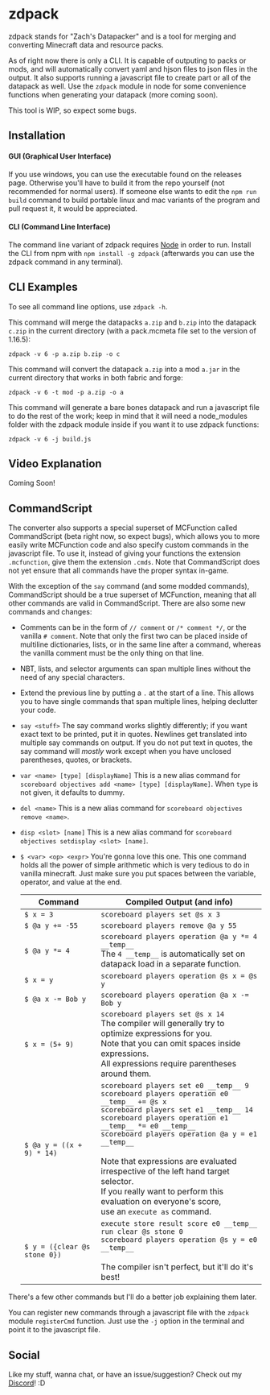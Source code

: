 # zdpack

zdpack stands for "Zach's Datapacker" and is a tool for merging and converting Minecraft data and resource packs.

As of right now there is only a CLI. It is capable of outputing to packs or mods, and will automatically convert yaml and hjson files to json files in the output. It also supports running a javascript file to create part or all of the datapack as well. Use the `zdpack` module in node for some convenience functions when generating your datapack (more coming soon).

This tool is WIP, so expect some bugs.

## Installation

#### GUI (Graphical User Interface)
If you use windows, you can use the executable found on the releases page. Otherwise you'll have to build it from the repo yourself (not recommended for normal users). If someone else wants to edit the `npm run build` command to build portable linux and mac variants of the program and pull request it, it would be appreciated.
#### CLI (Command Line Interface)
The command line variant of zdpack requires [Node](https://nodejs.org/en/) in order to run. Install the CLI from npm with `npm install -g zdpack` (afterwards you can use the zdpack command in any terminal).

## CLI Examples

To see all command line options, use `zdpack -h`.

This command will merge the datapacks `a.zip` and `b.zip` into the datapack `c.zip` in the current directory (with a pack.mcmeta file set to the version of 1.16.5):

`zdpack -v 6 -p a.zip b.zip -o c`

This command will convert the datapack `a.zip` into a mod `a.jar` in the current directory that works in both fabric and forge:

`zdpack -v 6 -t mod -p a.zip -o a`

This command will generate a bare bones datapack and run a javascript file to do the rest of the work; keep in mind that it will need a node_modules folder with the zdpack module inside if you want it to use zdpack functions:

`zdpack -v 6 -j build.js`

## Video Explanation

Coming Soon!

## CommandScript

The converter also supports a special superset of MCFunction called CommandScript (beta right now, so expect bugs), which allows you to more easily write MCFunction code and also specify custom commands in the javascript file. To use it, instead of giving your functions the extension `.mcfunction`, give them the extension `.cmds`. Note that CommandScript does not yet ensure that all commands have the proper syntax in-game.

With the exception of the `say` command (and some modded commands), CommandScript should be a true superset of MCFunction, meaning that all other commands are valid in CommandScript. There are also some new commands and changes:

- Comments can be in the form of `// comment` or `/* comment */`, or the vanilla `# comment`. Note that only the first two can be placed inside of multiline dictionaries, lists, or in the same line after a command, whereas the vanilla comment must be the only thing on that line.

- NBT, lists, and selector arguments can span multiple lines without the need of any special characters.

- Extend the previous line by putting a `.` at the start of a line. This allows you to have single commands that span multiple lines, helping declutter your code.

- `say <stuff>`
  The say command works slightly differently; if you want exact text to be printed, put it in quotes. Newlines get translated into multiple say commands on output. If you do not put text in quotes, the say command will _mostly_ work except when you have unclosed parentheses, quotes, or brackets.

- `var <name> [type] [displayName]`
  This is a new alias command for `scoreboard objectives add <name> [type] [displayName]`. When `type` is not given, it defaults to dummy.

- `del <name>`
  This is a new alias command for `scoreboard objectives remove <name>`.
  
- `disp <slot> [name]`
  This is a new alias command for `scoreboard objectives setdisplay <slot> [name]`.

- `$ <var> <op> <expr>`
  You're gonna love this one. This one command holds all the power of simple arithmetic which is very tedious to do in vanilla minecraft. Just make sure you put spaces between the variable, operator, and value at the end.

  | Command                      | Compiled Output (and info)                                   |
  | ---------------------------- | ------------------------------------------------------------ |
  | `$ x = 3`                    | `scoreboard players set @s x 3`                              |
  | `$ @a y += -55`              | `scoreboard players remove @a y 55`                          |
  | `$ @a y *= 4`                | `scoreboard players operation @a y *= 4 __temp__`<br />The `4 __temp__` is automatically set on datapack load in a separate function. |
  | `$ x = y`                    | `scoreboard players operation @s x = @s y`                   |
  | `$ @a x -= Bob y`            | `scoreboard players operation @a x -= Bob y`                 |
  | `$ x = (5+ 9)`               | `scoreboard players set @s x 14`<br />The compiler will generally try to optimize expressions for you.<br />Note that you can omit spaces inside expressions.<br />All expressions require parentheses around them. |
  | `$ @a y = ((x + 9) * 14)`    | `scoreboard players set e0 __temp__ 9`<br/>`scoreboard players operation e0 __temp__ += @s x`<br/>`scoreboard players set e1 __temp__ 14`<br/>`scoreboard players operation e1 __temp__ *= e0 __temp__`<br/>`scoreboard players operation @a y = e1 __temp__`<br /><br />Note that expressions are evaluated irrespective of the left hand target selector.<br />If you really want to perform this evaluation on everyone's score,<br />use an `execute as` command. |
  | `$ y = ({clear @s stone 0})` | `execute store result score e0 __temp__ run clear @s stone 0`<br/>`scoreboard players operation @s y = e0 __temp__`<br /><br />The compiler isn't perfect, but it'll do it's best! |

There's a few other commands but I'll do a better job explaining them later.

You can register new commands through a javascript file with the `zdpack` module `registerCmd` function. Just use the `-j` option in the terminal and point it to the javascript file.

## Social

Like my stuff, wanna chat, or have an issue/suggestion? Check out my [Discord](https://discord.gg/pBFqEcXvW5)! :D